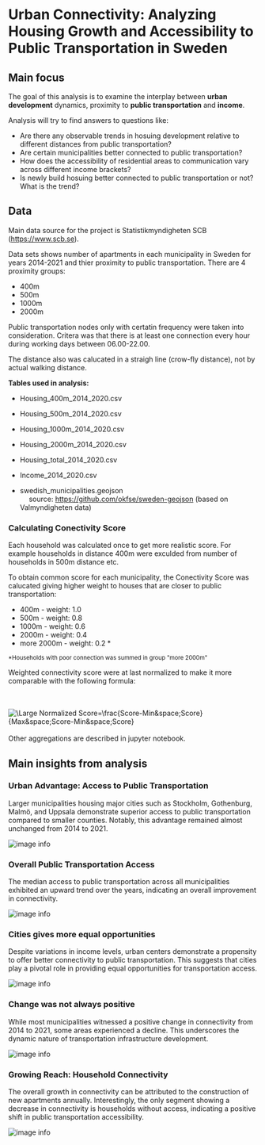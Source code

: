 # Urban Connectivity: Analyzing Housing Growth and Accessibility to Public Transportation in Sweden
## Main focus
The goal of this analysis is to examine the interplay between **urban development** dynamics, proximity to **public transportation** and **income**. 

Analysis will try to find answers to questions like:
- Are there any observable trends in hosuing development relative to different distances from public transportation?
- Are certain municipalities better connected to public transportation?
- How does the accessibility of residential areas to communication vary across different income brackets?
- Is newly build hosuing better connected to public transportation or not? What is the trend?

## Data
Main data source for the project is Statistikmyndigheten SCB (https://www.scb.se).

Data sets shows number of apartments in each municipality in Sweden for years 2014-2021 and thier proximity to public transportation. There are 4 proximity groups:
- 400m
- 500m
- 1000m
- 2000m

Public transportation nodes only with certatin frequency  were taken into consideration. Critera was that there is at least one connection every hour during working days between 06.00-22.00. 

The distance also was calucated in a straigh line (crow-fly distance), not by actual walking distance. 

**Tables used in analysis:**
- Housing_400m_2014_2020.csv
- Housing_500m_2014_2020.csv
- Housing_1000m_2014_2020.csv
- Housing_2000m_2014_2020.csv
- Housing_total_2014_2020.csv
- Income_2014_2020.csv

- swedish_municipalities.geojson\
&emsp; source: https://github.com/okfse/sweden-geojson
(based on Valmyndigheten data)

### Calculating Conectivity Score

Each household was calculated once to get more realistic score. For example households in distance 400m were exculded from number of households in 500m distance etc. 

To obtain common score for each municipality, the Conectivity Score was calucated giving higher weight to houses that are closer to public transportation: 
- 400m - weight: 1.0
- 500m - weight: 0.8
- 1000m - weight: 0.6
- 2000m - weight: 0.4
- more 2000m - weight: 0.2 *

<sup>*Households with poor connection was summed in group "more 2000m"</sup>

Weighted connectivity score were at last normalized to make it more comparable with the following formula: 
<br/><br/>

&emsp;&emsp;&emsp;&emsp;&emsp;![\Large Normalized Score=\frac{Score-Min&space;Score}{Max&space;Score-Min&space;Score}](https://latex.codecogs.com/svg.image?\small&space;Normalized&space;Score=\frac{Score-Min&space;Score}{Max&space;Score-Min&space;Score})
<br/><br/>
Other aggregations are described in jupyter notebook.

## Main insights from analysis
### Urban Advantage: Access to Public Transportation 

Larger municipalities housing major cities such as Stockholm, Gothenburg, Malmö, and Uppsala demonstrate superior access to public transportation compared to smaller counties. Notably, this advantage remained almost unchanged from 2014 to 2021.

![image info](./images/fig1.png)

### Overall Public Transportation Access

The median access to public transportation across all municipalities exhibited an upward trend over the years, indicating an overall improvement in connectivity.

![image info](./images/fig2.png)

### Cities gives more equal opportunities

Despite variations in income levels, urban centers demonstrate a propensity to offer better connectivity to public transportation. This suggests that cities play a pivotal role in providing equal opportunities for transportation access.

![image info](./images/fig3.png)

### Change was not always positive

While most municipalities witnessed a positive change in connectivity from 2014 to 2021, some areas experienced a decline. This underscores the dynamic nature of transportation infrastructure development. 

![image info](./images/fig4.png)

### Growing Reach: Household Connectivity

The overall growth in connectivity can be attributed to the construction of new apartments annually. Interestingly, the only segment showing a decrease in connectivity is households without access, indicating a positive shift in public transportation accessibility.

![image info](./images/fig5.png)
